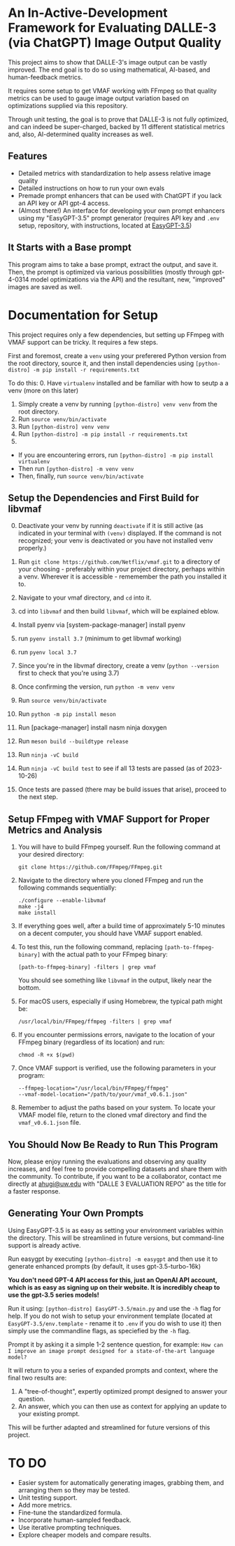 # An In-Active-Development Framework for Evaluating DALLE-3 (via ChatGPT) Image Output Quality

This project aims to show that DALLE-3's image output can be vastly improved. The end goal is to do so using mathematical, AI-based, and human-feedback metrics.

It requires some setup to get VMAF working with FFmpeg so that quality metrics can be used to gauge image output variation based on optimizations supplied via this repository.

Through unit testing, the goal is to prove that DALLE-3 is not fully optimized, and can indeed be super-charged, backed by 11 different statistical metrics and, also, AI-determined quality increases as well.

## Features
- Detailed metrics with standardization to help assess relative image quality
- Detailed instructions on how to run your own evals
- Premade prompt enhancers that can be used with ChatGPT if you lack an API key or API gpt-4 access.
- (Almost there!) An interface for developing your own prompt enhancers using my "EasyGPT-3.5" prompt generator (requires API key and `.env` setup, repository, with instructions, located at [EasyGPT-3.5](https://github.com/alexfacehead/EasyGPT-3.5))

## It Starts with a Base prompt

This program aims to take a base prompt, extract the output, and save it. Then, the prompt is optimized via various possibilities (mostly through gpt-4-0314 model optimizations via the API) and the resultant, new, "improved" images are saved as well.

# Documentation for Setup
This project requires only a few dependencies, but setting up FFmpeg with VMAF support can be tricky. It requires a few steps.

First and foremost, create a `venv` using your preferered Python version from the root directory, source it, and then install dependencies using `[python-distro] -m pip install -r requirements.txt`

To do this:
0. Have `virtualenv` installed and be familiar with how to seutp a a venv (more on this later)
1. Simply create a venv by running `[python-distro] venv venv` from the root directory.
2. Run `source venv/bin/activate`
3. Run `[python-distro] venv venv`
4. Run `[python-distro] -m pip install -r requirements.txt`
5. 
- If you are encountering errors, run `[python-distro] -m pip install virtualenv`
- Then run `[python-distro] -m venv venv`
- Then, finally, run `source venv/bin/activate`

## Setup the Dependencies and First Build for libvmaf 
0. Deactivate your venv by running `deactivate` if it is still active (as indicated in your terminal with `(venv)` displayed. If the command is not recognized; your venv is deactivated or you have not installed venv properly.)

1. Run `git clone https://github.com/Netflix/vmaf.git` to a directory of your choosing - preferably within your project directory, perhaps within a venv. Wherever it is accessible - rememember the path you installed it to.
2. Navigate to your vmaf directory, and `cd` into it.
3. cd into `libvmaf` and then build `libvmaf`, which will be explained eblow.
4. Install pyenv via [system-package-manager] install pyenv
5. run `pyenv install 3.7` (minimum to get libvmaf working)
6. run `pyenv local 3.7`
7. Since you're in the libvmaf directory, create a venv (`python --version` first to check that you're using 3.7)
8. Once confirming the version, run `python -m venv venv`
9. Run `source venv/bin/activate`
10. Run `python -m pip install meson`
11. Run [package-manager] install nasm ninja doxygen
12. Run `meson build --buildtype release`
13. Run `ninja -vC build`
14. Run `ninja -vC build test` to see if all 13 tests are passed (as of 2023-10-26)
15. Once tests are passed (there may be build issues that arise), proceed to the next step.

## Setup FFmpeg with VMAF Support for Proper Metrics and Analysis

1. You will have to build FFmpeg yourself. Run the following command at your desired directory:
   ```
   git clone https://github.com/FFmpeg/FFmpeg.git
   ```

2. Navigate to the directory where you cloned FFmpeg and run the following commands sequentially:
   ```
   ./configure --enable-libvmaf
   make -j4
   make install
   ```

3. If everything goes well, after a build time of approximately 5-10 minutes on a decent computer, you should have VMAF support enabled.

4. To test this, run the following command, replacing `[path-to-ffmpeg-binary]` with the actual path to your FFmpeg binary:
   ```
   [path-to-ffmpeg-binary] -filters | grep vmaf
   ```
   You should see something like `libvmaf` in the output, likely near the bottom.

5. For macOS users, especially if using Homebrew, the typical path might be:
   ```
   /usr/local/bin/FFmpeg/ffmpeg -filters | grep vmaf
   ```

6. If you encounter permissions errors, navigate to the location of your FFmpeg binary (regardless of its location) and run:
   ```
   chmod -R +x $(pwd)
   ```

7. Once VMAF support is verified, use the following parameters in your program:
   ```
   --ffmpeg-location="/usr/local/bin/FFmpeg/ffmpeg"
   --vmaf-model-location="/path/to/your/vmaf_v0.6.1.json"
   ```

8. Remember to adjust the paths based on your system. To locate your VMAF model file, return to the cloned vmaf directory and find the `vmaf_v0.6.1.json` file.


## You Should Now Be Ready to Run This Program

Now, please enjoy running the evaluations and observing any quality increases, and feel free to provide compelling datasets and share them with the community. To contribute, if you want to be a collaborator, contact me directly at ahugi@uw.edu with "DALLE 3 EVALUATION REPO" as the title for a faster response.

## Generating Your Own Prompts
Using EasyGPT-3.5 is as easy as setting your environment variables within the directory. This will be streamlined in future versions, but command-line support is already active.

Run easygpt by executing `[python-distro] -m easygpt` and then use it to generate enhanced prompts (by default, it uses gpt-3.5-turbo-16k)

**You don't need GPT-4 API access for this, just an OpenAI API account, which is as easy as signing up on their website. It is incredibly cheap to use the gpt-3.5 series models!**

Run it using: `[python-distro] EasyGPT-3.5/main.py` and use the `-h` flag for help. If you do not wish to setup your environment template (located at `EasyGPT-3.5/env.template` - rename it to `.env` if you do wish to use it) then simply use the commandline flags, as speciefied by the `-h` flag.

Prompt it by asking it a simple 1-2 sentence question, for example:
`How can I improve an image prompt designed for a state-of-the-art language model?`

It will return to you a series of expanded prompts and context, where the final two results are:
1. A "tree-of-thought", expertly optimized prompt designed to answer your question.
2. An answer, which you can then use as context for applying an update to your existing prompt.

This will be further adapted and streamlined for future versions of this project.

# TO DO
- Easier system for automatically generating images, grabbing them, and arranging them so they may be tested.
- Unit testing support.
- Add more metrics.
- Fine-tune the standardized formula.
- Incorporate human-sampled feedback.
- Use iterative prompting techniques.
- Explore cheaper models and compare results.